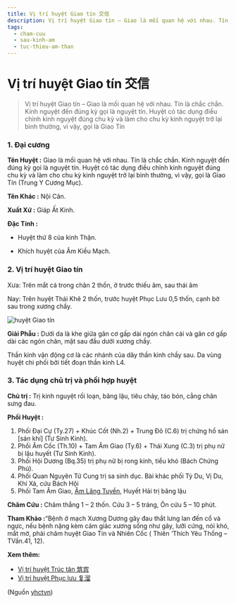 ```yaml
---
title: Vị trí huyệt Giao tín 交信
description: Vị trí huyệt Giao tín – Giao là mối quan hệ với nhau. Tín là chắc chắn. Kinh nguyệt đến đúng kỳ gọi là nguyệt tín. Huyệt có tác dụng điều chỉnh kinh nguyệt đúng chu kỳ và làm cho chu kỳ kinh nguyệt trở lại bình thường, vì vậy, gọi là Giao Tín
tags:
  - cham-cuu
  - sau-kinh-am
  - tuc-thieu-am-than
---
```


# Vị trí huyệt Giao tín 交信 

> Vị trí huyệt Giao tín – Giao là mối quan hệ với nhau. Tín là chắc chắn. Kinh nguyệt đến đúng kỳ gọi là nguyệt tín. Huyệt có tác dụng điều chỉnh kinh nguyệt đúng chu kỳ và làm cho chu kỳ kinh nguyệt trở lại bình thường, vì vậy, gọi là Giao Tín

### 1. Đại cương

**Tên Huyệt :** Giao là mối quan hệ với nhau. Tín là chắc chắn. Kinh nguyệt đến đúng kỳ gọi là nguyệt tín. Huyệt có tác dụng điều chỉnh kinh nguyệt đúng chu kỳ và làm cho chu kỳ kinh nguyệt trở lại bình thường, vì vậy, gọi là Giao Tín (Trung Y Cương Mục).

**Tên Khác :** Nội Cân.

**Xuất Xứ :** Giáp Ất Kinh.

**Đặc Tính :**

+ Huyệt thứ 8 của kinh Thận.

+ Khích huyệt của Âm Kiều Mạch.

### 2. Vị trí huyệt Giao tín

Xưa: Trên mắt cá trong chân 2 thốn, ở trước thiếu âm, sau thái âm

Nay: Trên huyệt Thái Khê 2 thốn, trước huyệt Phục Lưu 0,5 thốn, cạnh bờ sau trong xương chầy.

![huyệt Giao tín](/imgs/yhctvn/huyet-giao-tin-300x169.jpg)

**Giải Phẫu :** Dưới da là khe giữa gân cơ gấp dài ngón chân cái và gân cơ gấp dài các ngón chân, mặt sau đầu dưới xương chầy.

Thần kinh vận động cơ là các nhánh của dây thần kinh chầy sau. Da vùng huyệt chi phối bởi tiết đoạn thần kinh L4.

### 3. Tác dụng chủ trị và phối hợp huyệt

**Chủ trị :** Trị kinh nguyệt rối loạn, băng lậu, tiêu chảy, táo bón, cẳng chân sưng đau.

**Phối Huyệt :**

1. Phối Đại Cự (Ty.27) + Khúc Cốt (Nh.2) + Trung Đô (C.6) trị chứng hồ sán [sán khí] (Tư Sinh Kinh).
2. Phối Âm Cốc (Th.10) + Tam Âm Giao (Ty.6) + Thái Xung (C.3) trị phụ nữ bị lậu huyết (Tư Sinh Kinh).
3. Phối Hội Dương (Bq.35) trị phụ nữ bị rong kinh, tiểu khó (Bách Chứng Phú).
4. Phối Quan Nguyên Tử Cung trị sa sinh dục. Bài khác phối Tỳ Du, Vị Du, Khí Xá, cứu Bách Hội
5. Phối Tam Âm Giao, [Âm Lăng Tuyền](/yhctvn/vi-tri-huyet-am-lang-tuyen-%e9%98%b4%e9%99%b5%e6%b3%89/), Huyết Hải trị băng lậu

**Châm Cứu :** Châm thẳng 1 – 2 thốn. Cứu 3 – 5 tráng, Ôn cứu 5 – 10 phút.

**Tham Khảo :**“Bệnh ở mạch Xương Dương gây đau thắt lưng lan đến cổ và ngực, nếu bệnh nặng kèm cảm giác xương sống như gãy, lưỡi cứng, nói khó, mắt mờ, phải châm huyệt Giao Tín và Nhiên Cốc ( Thiên ‘Thích Yêu Thống – TVấn.41, 12).

**Xem thêm:**

* [Vị trí huyệt Trúc tân 筑宾](/yhctvn/vi-tri-huyet-truc-tan-%e7%ad%91%e5%ae%be/)
* [Vị trí huyệt Phục lưu 复溜](/yhctvn/vi-tri-huyet-phuc-luu-%e5%a4%8d%e6%ba%9c/)

(Nguồn <a href="https://yhctvn.com/vi-tri-huyet-giao-tin-交信/" target="_blank">yhctvn</a>)
